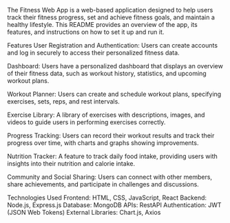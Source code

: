 The Fitness Web App is a web-based application designed to help users track their fitness progress, set and achieve fitness goals, and maintain a healthy lifestyle. This README provides an overview of the app, its features, and instructions on how to set it up and run it.

Features User Registration and Authentication: Users can create accounts and log in securely to access their personalized fitness data.

Dashboard: Users have a personalized dashboard that displays an overview of their fitness data, such as workout history, statistics, and upcoming workout plans.

Workout Planner: Users can create and schedule workout plans, specifying exercises, sets, reps, and rest intervals.

Exercise Library: A library of exercises with descriptions, images, and videos to guide users in performing exercises correctly.

Progress Tracking: Users can record their workout results and track their progress over time, with charts and graphs showing improvements.

Nutrition Tracker: A feature to track daily food intake, providing users with insights into their nutrition and calorie intake.

Community and Social Sharing: Users can connect with other members, share achievements, and participate in challenges and discussions.

Technologies Used Frontend: HTML, CSS, JavaScript, React Backend: Node.js, Express.js Database: MongoDB APIs: RestAPI Authentication: JWT (JSON Web Tokens) External Libraries: Chart.js, Axios
